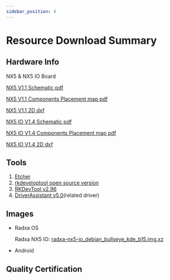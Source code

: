 ```yaml
---
sidebar_position: 4
---
```


# Resource Download Summary

## Hardware Info

NX5 & NX5 IO Board

[NX5 V1.1 Schematic pdf](https://dl.radxa.com/nx5/radxa_nx5_v1100_schematic.pdf)

[NX5 V1.1 Components Placement map pdf](https://dl.radxa.com/nx5/radxa_nx5_v1100_smd.pdf)

[NX5 V1.1 2D dxf](https://dl.radxa.com/nx5/nx5-io-board/radxa_nx5_v1100_2d.dxf)

[NX5 IO V1.4 Schematic pdf](https://dl.radxa.com/nx5/nx5-io-board/radxa_nx5_io_board_v1400_schematic.pdf)

[NX5 IO V1.4 Components Placement map pdf](https://dl.radxa.com/nx5/nx5-io-board/radxa_nx5_io_board_v1400_components_placement_map.pdf)

[NX5 IO V1.4 2D dxf](https://dl.radxa.com/nx5/nx5-io-board/radxa_nx5_io_board_v1400_top_2d.dxf)

## Tools

1. [Etcher](https://etcher.balena.io/#download-etcher/)
2. [rkdeveloptool open source version](https://opensource.rock-chips.com/wiki_Rkdeveloptool)
3. [RKDevTool v2.96](https://dl.radxa.com/tools/windows/RKDevTool_Release_v2.96_zh.zip)
4. [DriverAssistant v5.0](https://dl.radxa.com/tools/windows/DriverAssitant_v5.0.zip)(related driver)

## Images

- Radxa OS

  Radxa NX5 IO: [radxa-nx5-io_debian_bullseye_kde_b15.img.xz](https://github.com/radxa-build/radxa-nx5-io/releases/download/b15/radxa-nx5-io_debian_bullseye_kde_b15.img.xz)

- Android

## Quality Certification
